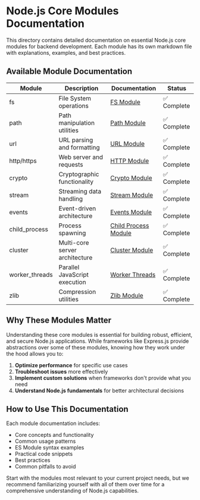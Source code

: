 # Node.js Core Modules Documentation

This directory contains detailed documentation on essential Node.js core modules for backend development. Each module has its own markdown file with explanations, examples, and best practices.

## Available Module Documentation

| Module         | Description                    | Documentation                              | Status      |
| -------------- | ------------------------------ | ------------------------------------------ | ----------- |
| fs             | File System operations         | [FS Module](./fs.md)                       | ✅ Complete |
| path           | Path manipulation utilities    | [Path Module](./path.md)                   | ✅ Complete |
| url            | URL parsing and formatting     | [URL Module](./url.md)                     | ✅ Complete |
| http/https     | Web server and requests        | [HTTP Module](./http.md)                   | ✅ Complete |
| crypto         | Cryptographic functionality    | [Crypto Module](./crypto.md)               | ✅ Complete |
| stream         | Streaming data handling        | [Stream Module](./stream.md)               | ✅ Complete |
| events         | Event-driven architecture      | [Events Module](./events.md)               | ✅ Complete |
| child_process  | Process spawning               | [Child Process Module](./child_process.md) | ✅ Complete |
| cluster        | Multi-core server architecture | [Cluster Module](./cluster.md)             | ✅ Complete |
| worker_threads | Parallel JavaScript execution  | [Worker Threads](./worker_threads.md)      | ✅ Complete |
| zlib           | Compression utilities          | [Zlib Module](./zlib.md)                   | ✅ Complete |

## Why These Modules Matter

Understanding these core modules is essential for building robust, efficient, and secure Node.js applications. While frameworks like Express.js provide abstractions over some of these modules, knowing how they work under the hood allows you to:

1. **Optimize performance** for specific use cases
2. **Troubleshoot issues** more effectively
3. **Implement custom solutions** when frameworks don't provide what you need
4. **Understand Node.js fundamentals** for better architectural decisions

## How to Use This Documentation

Each module documentation includes:

- Core concepts and functionality
- Common usage patterns
- ES Module syntax examples
- Practical code snippets
- Best practices
- Common pitfalls to avoid

Start with the modules most relevant to your current project needs, but we recommend familiarizing yourself with all of them over time for a comprehensive understanding of Node.js capabilities.
